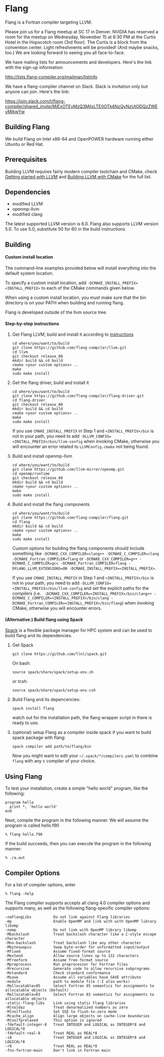 Flang
=====

Flang is a Fortran compiler targeting LLVM.

Please join us for a Flang meetup at SC 17 in Denver. NVIDIA has reserved a room for the meetup on Wednesday, November 15 at 6:30 PM at the Curtis Hotel in the Hopscotch room (3rd floor). The Curtis is a block from the convention center. Light refreshments will be provided! (And maybe snacks, too.) We are looking forward to seeing you all face-to-face.

We have mailing lists for announcements and developers. Here's the link with the sign-up information:

http://lists.flang-compiler.org/mailman/listinfo

We have a flang-compiler channel on Slack.  Slack is invitation only but anyone can join.  Here's the link:

https://join.slack.com/t/flang-compiler/shared_invite/MjExOTEyMzQ3MjIxLTE0OTk4NzQyNzUtODQzZWEyMjkwYw

## Building Flang

We build Flang on Intel x86-64 and OpenPOWER hardware running either Ubuntu or Red Hat.

## Prerequisites

Building LLVM requires fairly modern compiler toolchain and CMake, check [Getting started with LLVM](http://llvm.org/docs/GettingStarted.html#host-c-toolchain-both-compiler-and-standard-library) and [Building LLVM with CMake][llvm-cmake] for the full list. 

## Dependencies

- modified LLVM
- openmp-llvm
- modified clang

The latest supported LLVM version is 6.0.  Flang also supports LLVM version 5.0.  To use 5.0, substitute 50 for 60 in the build instructions.

## Building

#### Custom install location

The command-line examples provided below will install everything into the default system location.

To specify a custom install location, add `-DCMAKE_INSTALL_PREFIX=<INSTALL_PREFIX>` to each of the CMake commands given below.

When using a custom install location, you must make sure that the bin directory is on your PATH when building and running flang.

Flang is developed outside of the llvm source tree.

#### Step-by-step instructions

1. Get Flang LLVM, build and install it according to [instructions][llvm-cmake]
   ```
   cd where/you/want/to/build
   git clone https://github.com/flang-compiler/llvm.git
   cd llvm
   git checkout release_60
   mkdir build && cd build
   cmake <your custom options> ..
   make 
   sudo make install
   ```

2. Get the flang driver, build and install it
   ```
   cd where/you/want/to/build
   git clone https://github.com/flang-compiler/flang-driver.git
   cd flang-driver
   git checkout release_60
   mkdir build && cd build
   cmake <your custom options> ..
   make
   sudo make install
   ```
   
   If you use `CMAKE_INSTALL_PREFIX` in Step 1 and `<INSTALL_PREFIX>/bin` is not in your path, you need to add `-DLLVM_CONFIG=<INSTALL_PREFIX>/bin/llvm-config` when invoking CMake, otherwise you will encounter an error related to `LLVMConfig.cmake` not being found.

3. Build and install openmp-llvm
   ```
   cd where/you/want/to/build
   git clone https://github.com/llvm-mirror/openmp.git
   cd openmp/runtime
   git checkout release_60
   mkdir build && cd build
   cmake <your custom options> ..
   make
   sudo make install
   ```

4. Build and install the flang components
   ```
   cd where/you/want/to/build
   git clone https://github.com/flang-compiler/flang.git
   cd flang
   mkdir build && cd build
   cmake <your custom options> ..
   make
   sudo make install
   ```

   Custom options for building the flang components should include something like `-DCMAKE_CXX_COMPILER=clang++ -DCMAKE_C_COMPILER=clang -DCMAKE_Fortran_COMPILER=flang` or `-DCMAKE_CXX_COMPILER=g++ -DCMAKE_C_COMPILER=gcc -DCMAKE_Fortran_COMPILER=flang -DFLANG_LLVM_EXTENSIONS=ON -DCMAKE_INSTALL_PREFIX=<INSTALL_PREFIX>`.
   
   If you use `CMAKE_INSTALL_PREFIX` in Step 1 and `<INSTALL_PREFIX>/bin` is not in your path, you need to add `-DLLVM_CONFIG=<INSTALL_PREFIX>/bin/llvm-config` and set the explicit paths for the compilers (i.e. ` -DCMAKE_CXX_COMPILER=<INSTALL_PREFIX>/bin/clang++ -DCMAKE_C_COMPILER=<INSTALL_PREFIX>/bin/clang -DCMAKE_Fortran_COMPILER=<INSTALL_PREFIX>/bin/flang`) when invoking CMake, otherwise you will encounter errors.

[llvm-cmake]: http://llvm.org/docs/CMake.html

#### (Alternative:) Build flang using Spack

[Spack](https://github.com/LLNL/spack) is a flexible package manager for HPC system and can be used to build flang and its dependencies.

1. Get Spack
   ```
   git clone https://github.com/llnl/spack.git
   ```
   
   On bash:
   ```
   source spack/share/spack/setup-env.sh
   ```
   or tcsh:
   ```
   source spack/share/spack/setup-env.csh
   ```
   

2. Build Flang and its depencencies:
   ```
   spack install flang
   ```
   watch out for the installation path, the flang wrapper script in there is ready to use.

3. (optional) setup Flang as a compiler inside spack if you want to build spack package with flang:
   ```
   spack compiler add path/to/flang/bin
   ```
   Now you might want to edit your `~/.spack/*/compilers.yaml` to combine `flang` with any c compiler of your choice.
   

## Using Flang

To test your installation, create a simple "hello world" program, like the following:

```
program hello
  print *, 'hello world'
end
```

Next, compile the program in the following manner. We will assume the program is called hello.f90

```
% flang hello.f90
```

If the build succeeds, then you can execute the program in the following manner:

```
% ./a.out
```

## Compiler Options

For a list of compiler options, enter

```
% flang -help
```

The Flang compiler supports accepts all clang 4.0 compiler options and supports many, as well as the following flang-specific compiler options:

```lang-none
-noFlangLibs          Do not link against Flang libraries
-mp                   Enable OpenMP and link with with OpenMP library libomp
-nomp                 Do not link with OpenMP library libomp
-Mbackslash           Treat backslash character like a C-style escape character
-Mno-backslash        Treat backslash like any other character
-Mbyteswapio          Swap byte-order for unformatted input/output
-Mfixed               Assume fixed-format source
-Mextend              Allow source lines up to 132 characters
-Mfreeform            Assume free-format source
-Mpreprocess          Run preprocessor for Fortran files
-Mrecursive           Generate code to allow recursive subprograms
-Mstandard            Check standard conformance
-Msave                Assume all variables have SAVE attribute
-module               path to module file (-I also works)
-Mallocatable=95      Select Fortran 95 semantics for assignments to allocatable objects (Default)
-Mallocatable=03      Select Fortran 03 semantics for assignments to allocatable objects
-static-flang-libs    Link using static Flang libraries
-M[no]daz             Treat denormalized numbers as zero
-M[no]flushz          Set SSE to flush-to-zero mode
-Mcache_align         Align large objects on cache-line boundaries
-M[no]fprelaxed       This option is ignored
-fdefault-integer-8   Treat INTEGER and LOGICAL as INTEGER*8 and LOGICAL*8
-fdefault-real-8      Treat REAL as REAL*8
-i8                   Treat INTEGER and LOGICAL as INTEGER*8 and LOGICAL*8
-r8                   Treat REAL as REAL*8
-fno-fortran-main     Don't link in Fortran main
```

